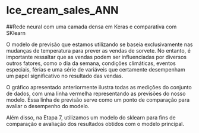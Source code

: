 # Ice_cream_sales_ANN
##Rede neural com uma camada densa  em Keras e comparativa com SKlearn

O modelo de previsão que estamos utilizando se baseia exclusivamente nas mudanças de temperatura para prever as vendas de sorvete. No entanto, é importante ressaltar que as vendas podem ser influenciadas por diversos outros fatores, como o dia da semana, condições climáticas, eventos especiais, férias e uma série de variáveis que certamente desempenham um papel significativo no resultado das vendas.

O gráfico apresentado anteriormente ilustra todas as medições do conjunto de dados, com uma linha vermelha representando as previsões do nosso modelo. Essa linha de previsão serve como um ponto de comparação para avaliar o desempenho do modelo.

Além disso, na Etapa 7, utilizamos um modelo do sklearn para fins de comparação e avaliação dos resultados obtidos com o modelo principal.

